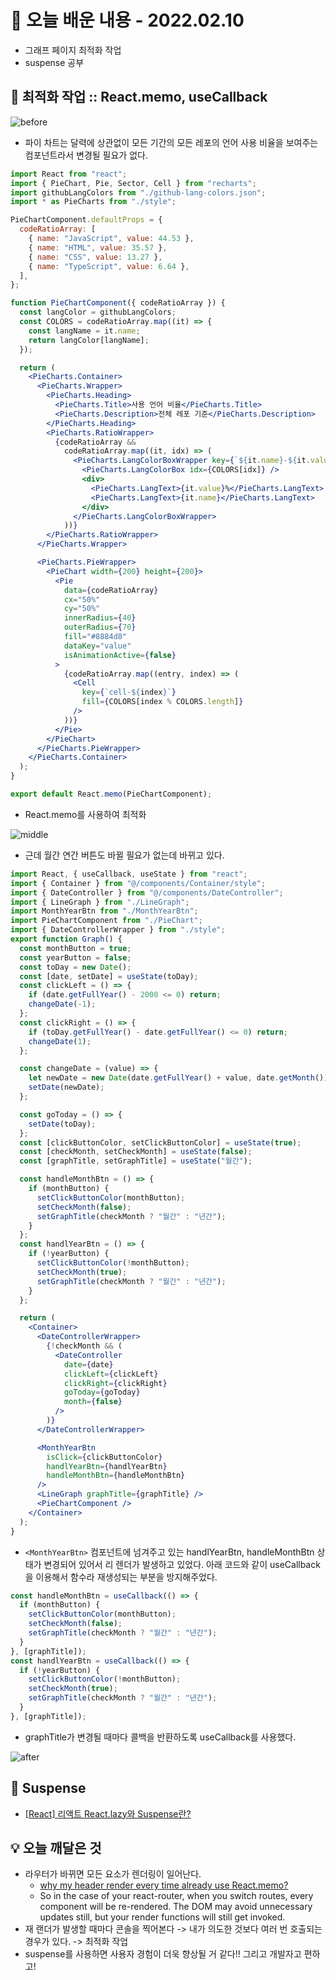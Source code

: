 # 📖 오늘 배운 내용 - 2022.02.10

- 그래프 페이지 최적화 작업
- suspense 공부

## 📝 최적화 작업 :: React.memo, useCallback

![before](https://user-images.githubusercontent.com/81283255/153931859-04943846-91f9-490c-b7ae-f8a2f8bf3782.gif)

- 파이 차트는 달력에 상관없이 모든 기간의 모든 레포의 언어 사용 비율을 보여주는 컴포넌트라서 변경될 필요가 없다.

```jsx
import React from "react";
import { PieChart, Pie, Sector, Cell } from "recharts";
import githubLangColors from "./github-lang-colors.json";
import * as PieCharts from "./style";

PieChartComponent.defaultProps = {
  codeRatioArray: [
    { name: "JavaScript", value: 44.53 },
    { name: "HTML", value: 35.57 },
    { name: "CSS", value: 13.27 },
    { name: "TypeScript", value: 6.64 },
  ],
};

function PieChartComponent({ codeRatioArray }) {
  const langColor = githubLangColors;
  const COLORS = codeRatioArray.map((it) => {
    const langName = it.name;
    return langColor[langName];
  });

  return (
    <PieCharts.Container>
      <PieCharts.Wrapper>
        <PieCharts.Heading>
          <PieCharts.Title>사용 언어 비율</PieCharts.Title>
          <PieCharts.Description>전체 레포 기준</PieCharts.Description>
        </PieCharts.Heading>
        <PieCharts.RatioWrapper>
          {codeRatioArray &&
            codeRatioArray.map((it, idx) => (
              <PieCharts.LangColorBoxWrapper key={`${it.name}-${it.value}`}>
                <PieCharts.LangColorBox idx={COLORS[idx]} />
                <div>
                  <PieCharts.LangText>{it.value}%</PieCharts.LangText>
                  <PieCharts.LangText>{it.name}</PieCharts.LangText>
                </div>
              </PieCharts.LangColorBoxWrapper>
            ))}
        </PieCharts.RatioWrapper>
      </PieCharts.Wrapper>

      <PieCharts.PieWrapper>
        <PieChart width={200} height={200}>
          <Pie
            data={codeRatioArray}
            cx="50%"
            cy="50%"
            innerRadius={40}
            outerRadius={70}
            fill="#8884d8"
            dataKey="value"
            isAnimationActive={false}
          >
            {codeRatioArray.map((entry, index) => (
              <Cell
                key={`cell-${index}`}
                fill={COLORS[index % COLORS.length]}
              />
            ))}
          </Pie>
        </PieChart>
      </PieCharts.PieWrapper>
    </PieCharts.Container>
  );
}

export default React.memo(PieChartComponent);
```

- React.memo를 사용하여 최적화

![middle](https://user-images.githubusercontent.com/81283255/153931897-03426953-7a10-413a-8efc-b711f5631d7b.gif)

- 근데 월간 연간 버튼도 바뀔 필요가 없는데 바뀌고 있다.

```jsx
import React, { useCallback, useState } from "react";
import { Container } from "@/components/Container/style";
import { DateController } from "@/components/DateController";
import { LineGraph } from "./LineGraph";
import MonthYearBtn from "./MonthYearBtn";
import PieChartComponent from "./PieChart";
import { DateControllerWrapper } from "./style";
export function Graph() {
  const monthButton = true;
  const yearButton = false;
  const toDay = new Date();
  const [date, setDate] = useState(toDay);
  const clickLeft = () => {
    if (date.getFullYear() - 2000 <= 0) return;
    changeDate(-1);
  };
  const clickRight = () => {
    if (toDay.getFullYear() - date.getFullYear() <= 0) return;
    changeDate(1);
  };

  const changeDate = (value) => {
    let newDate = new Date(date.getFullYear() + value, date.getMonth());
    setDate(newDate);
  };

  const goToday = () => {
    setDate(toDay);
  };
  const [clickButtonColor, setClickButtonColor] = useState(true);
  const [checkMonth, setCheckMonth] = useState(false);
  const [graphTitle, setGraphTitle] = useState("월간");

  const handleMonthBtn = () => {
    if (monthButton) {
      setClickButtonColor(monthButton);
      setCheckMonth(false);
      setGraphTitle(checkMonth ? "월간" : "년간");
    }
  };
  const handlYearBtn = () => {
    if (!yearButton) {
      setClickButtonColor(!monthButton);
      setCheckMonth(true);
      setGraphTitle(checkMonth ? "월간" : "년간");
    }
  };

  return (
    <Container>
      <DateControllerWrapper>
        {!checkMonth && (
          <DateController
            date={date}
            clickLeft={clickLeft}
            clickRight={clickRight}
            goToday={goToday}
            month={false}
          />
        )}
      </DateControllerWrapper>

      <MonthYearBtn
        isClick={clickButtonColor}
        handlYearBtn={handlYearBtn}
        handleMonthBtn={handleMonthBtn}
      />
      <LineGraph graphTitle={graphTitle} />
      <PieChartComponent />
    </Container>
  );
}
```

- `<MonthYearBtn>` 컴포넌트에 넘겨주고 있는 handlYearBtn, handleMonthBtn 상태가 변경되어 있어서 리 렌더가 발생하고 있었다. 아래 코드와 같이 useCallback을 이용해서 함수라 재생성되는 부분을 방지해주었다.

```jsx
const handleMonthBtn = useCallback(() => {
  if (monthButton) {
    setClickButtonColor(monthButton);
    setCheckMonth(false);
    setGraphTitle(checkMonth ? "월간" : "년간");
  }
}, [graphTitle]);
const handlYearBtn = useCallback(() => {
  if (!yearButton) {
    setClickButtonColor(!monthButton);
    setCheckMonth(true);
    setGraphTitle(checkMonth ? "월간" : "년간");
  }
}, [graphTitle]);
```

- graphTitle가 변경될 때마다 콜백을 반환하도록 useCallback를 사용했다.

![after](https://user-images.githubusercontent.com/81283255/153931885-546eb3ae-7528-436e-a9d7-f8cabd890e3b.gif)

## 📝 Suspense

- [[React] 리액트 React.lazy와 Suspense란?](https://lakelouise.tistory.com/327)

## 💡 오늘 깨달은 것

- 라우터가 바뀌면 모든 요소가 렌더링이 일어난다.
  - [why my header render every time already use React.memo?](https://stackoverflow.com/questions/61377100/why-my-header-render-every-time-already-use-react-memo)
  - So in the case of your react-router, when you switch routes, every component will be re-rendered. The DOM may avoid unnecessary updates still, but your render functions will still get invoked.
- 재 랜더가 발생할 때마다 콘솔을 찍어본다 -> 내가 의도한 것보다 여러 번 호출되는 경우가 있다. -> 최적화 작업
- suspense를 사용하면 사용자 경험이 더욱 향상될 거 같다!! 그리고 개발자고 편하고!
